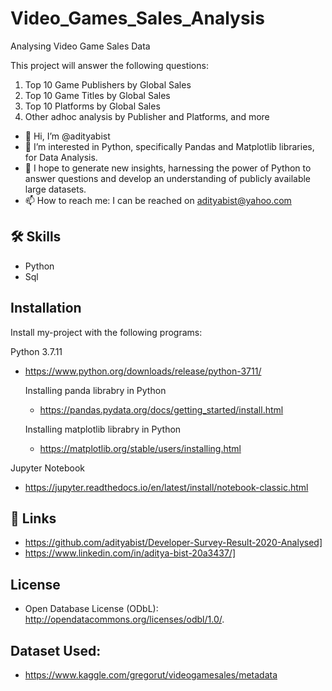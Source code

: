 # Video_Games_Sales_Analysis
Analysing Video Game Sales Data

This project will answer the following questions:
  1. Top 10 Game Publishers by Global Sales
  2. Top 10 Game Titles by Global Sales
  3. Top 10 Platforms by Global Sales
  4. Other adhoc analysis by Publisher and Platforms, and more
 
- 👋 Hi, I’m @adityabist
- 👀 I’m interested in Python, specifically Pandas and Matplotlib libraries, for Data Analysis.
- 🌱 I hope to generate new insights, harnessing the power of Python to answer questions and develop an understanding of publicly available large datasets.
- 📫 How to reach me: I can be reached on adityabist@yahoo.com

  
## 🛠 Skills
- Python
- Sql

  
## Installation

Install my-project with the following programs:


Python 3.7.11
- https://www.python.org/downloads/release/python-3711/

  Installing panda librabry in Python
  - https://pandas.pydata.org/docs/getting_started/install.html

  Installing matplotlib librabry in Python
  - https://matplotlib.org/stable/users/installing.html

Jupyter Notebook
-  https://jupyter.readthedocs.io/en/latest/install/notebook-classic.html

    
## 🔗 Links
- https://github.com/adityabist/Developer-Survey-Result-2020-Analysed]
- https://www.linkedin.com/in/aditya-bist-20a3437/]
  
## License
- Open Database License (ODbL): http://opendatacommons.org/licenses/odbl/1.0/. 
## Dataset Used:
 - https://www.kaggle.com/gregorut/videogamesales/metadata
 


























